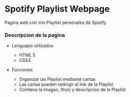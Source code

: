 # Spotify Playlist Webpage

Pagina web con mis Playlist personales de Spotify

### Descripcion de la pagina

- Lenguajes utilizados
  + HTML 5
  + CSS3

- Funciones
  + Organizar las Playlist mediante cartas
  + Las cartas pueden redirigir al link de la Playlist
  + Contiene la imagen, titulo y descripcion de la Playlist